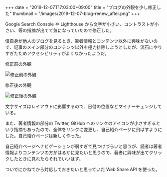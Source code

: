 +++
date = "2019-12-07T17:03:00+09:00"
title = "ブログの外観を少し修正した"
thumbnail = "/images/2019-12-07-blog-renew_after.png"
+++

Google Search Console や Lighthouse から文字が小さい、コントラストが小さい、等の指摘が出てて気になっていたので修正した。

僕自身が他人のブログを見るとき、筆者情報とコンテンツ以外に興味がないので、記事のメイン部分のコンテンツ以外を極力排除しようとしたが、流石にやりすぎたためアクセシビリティがよくなかったようだ。

修正前の外観

![修正前の外観](/images/2019-12-07-blog-renew_before.png)

修正後の外観

![修正後の外観](/images/2019-12-07-blog-renew_after.png)

文字サイズはレイアウトに影響するので、日付の位置などマイナーチェンジしている。

また、著者情報の部分の Twitter, GitHub へのリンクのアイコンが小さすぎるという指摘もあったので、全体をリンクに変更し、自己紹介ページに飛ばすようにした。自己紹介ページは新しく作った。

自己紹介ページへナビゲーションが弱すぎて見つけづらいと思うが、読者は著者情報よりコンテンツの方がはるかに見たいと思うので、著者に興味が出てクリックしたときに見れたらそれでいいはず。

ついでにかねてから対応しておきたいと思っていた Web Share API を使った。
